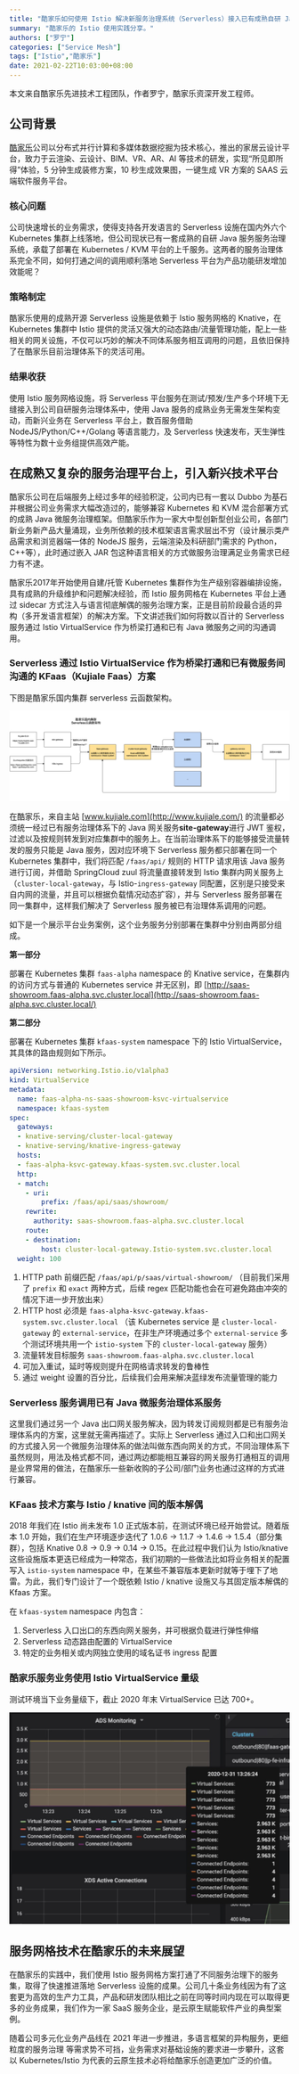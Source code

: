 ```yaml
---
title: "酷家乐如何使用 Istio 解决新服务治理系统（Serverless）接入已有成熟自研 Java 服务治理体系"
summary: "酷家乐的 Istio 使用实践分享。"
authors: ["罗宁"]
categories: ["Service Mesh"]
tags: ["Istio","酷家乐"]
date: 2021-02-22T10:03:00+08:00
---
```


本文来自酷家乐先进技术工程团队，作者罗宁，酷家乐资深开发工程师。

## 公司背景

[酷家乐](https://www.kujiale.com/)公司以分布式并行计算和多媒体数据挖掘为技术核心，推出的家居云设计平台，致力于云渲染、云设计、BIM、VR、AR、AI 等技术的研发，实现“所见即所得”体验，5 分钟生成装修方案，10 秒生成效果图，一键生成 VR 方案的 SAAS 云端软件服务平台。

### 核心问题

公司快速增长的业务需求，使得支持各开发语言的 Serverless 设施在国内外六个 Kubernetes 集群上线落地，但公司现状已有一套成熟的自研 Java 服务服务治理系统，承载了部署在 Kubernetes / KVM 平台的上千服务。这两者的服务治理体系完全不同，如何打通之间的调用顺利落地 Serverless 平台为产品功能研发增加效能呢？

### 策略制定

酷家乐使用的成熟开源 Serverless 设施是依赖于 Istio 服务网格的 Knative，在 Kubernetes 集群中 Istio 提供的灵活又强大的动态路由/流量管理功能，配上一些相关的网关设施，不仅可以巧妙的解决不同体系服务相互调用的问题，且依旧保持了在酷家乐目前治理体系下的灵活可用。

### 结果收获

使用 Istio 服务网格设施，将 Serverless 平台服务在测试/预发/生产多个环境下无缝接入到公司自研服务治理体系中，使用 Java 服务的成熟业务无需发生架构变动，而新兴业务在 Serverless 平台上，数百服务借助 NodeJS/Python/C++/Golang 等语言能力，及 Serverless 快速发布，天生弹性等特性为数十业务组提供高效产能。

## 在成熟又复杂的服务治理平台上，引入新兴技术平台

酷家乐公司在后端服务上经过多年的经验积淀，公司内已有一套以 Dubbo 为基石并根据公司业务需求大幅改造过的，能够兼容 Kubernetes 和 KVM 混合部署方式的成熟 Java 微服务治理框架。但酷家乐作为一家大中型创新型创业公司，各部门新业务新产品大量涌现，业务所依赖的技术框架语言需求层出不穷（设计展示类产品需求和浏览器端一体的 NodeJS 服务，云端渲染及科研部门需求的 Python，C++等），此时通过嵌入 JAR 包这种语言相关的方式做服务治理满足业务需求已经力有不逮。

酷家乐2017年开始使用自建/托管 Kubernetes 集群作为生产级别容器编排设施，具有成熟的升级维护和问题解决经验，而 Istio 服务网格在 Kubernetes 平台上通过 sidecar 方式注入与语言彻底解偶的服务治理方案，正是目前阶段最合适的异构（多开发语言框架）的解决方案。下文讲述我们如何将数以百计的 Serverless 服务通过 Istio VirtualService 作为桥梁打通和已有 Java 微服务之间的沟通调用。

### Serverless 通过 Istio VirtualService 作为桥梁打通和已有微服务间沟通的 KFaas（Kujiale Faas）方案

下图是酷家乐国内集群 serverless 云函数架构。

![酷家乐 serverless 云函数架构](008eGmZEly1gnxmlmtms9j32kx0u0n4c.jpg)

在酷家乐，来自主站 [www.kujiale.com](http://www.kujiale.com/) 的流量都必须统一经过已有服务治理体系下的 Java 网关服务**site-gateway**进行 JWT 鉴权，过滤以及按规则转发到对应集群中的服务上。在当前治理体系下的能够接受流量转发的服务只能是 Java 服务，因对应环境下 Serverless 服务都只部署在同一个 Kubernetes 集群中，我们将匹配 `/faas/api/` 规则的 HTTP 请求用该 Java 服务进行订阅，并借助 SpringCloud zuul 将流量直接转发到 Istio 集群内网关服务上（`cluster-local-gateway`，与 Istio-`ingress-gateway` 同配置，区别是只接受来自内网的流量，并且可以根据负载情况动态扩容），并与 Serverless 服务部署在同一集群中，这样我们解决了 Serverless 服务被已有治理体系调用的问题。

如下是一个展示平台业务案例，这个业务服务分别部署在集群中分别由两部分组成。

**第一部分**

部署在 Kubernetes 集群 `faas-alpha` namespace 的 Knative service，在集群内的访问方式与普通的 Kubernetes service 并无区别，即 [http://saas-showroom.faas-alpha.svc.cluster.local](http://saas-showroom.faas-alpha.svc.cluster.local/)

**第二部分**

部署在 Kubernetes 集群 `kfaas-system` namespace 下的 Istio VirtualService，其具体的路由规则如下所示。

```yaml
apiVersion: networking.Istio.io/v1alpha3
kind: VirtualService
metadata:
  name: faas-alpha-ns-saas-showroom-ksvc-virtualservice
  namespace: kfaas-system
spec:
  gateways:
  - knative-serving/cluster-local-gateway
  - knative-serving/knative-ingress-gateway
  hosts:
  - faas-alpha-ksvc-gateway.kfaas-system.svc.cluster.local
  http:
  - match:
    - uri:
        prefix: /faas/api/saas/showroom/
    rewrite:
      authority: saas-showroom.faas-alpha.svc.cluster.local
    route:
    - destination:
        host: cluster-local-gateway.Istio-system.svc.cluster.local
  weight: 100
```

1.   HTTP path 前缀匹配 `/faas/api/p/saas/virtual-showroom/` （目前我们采用了 `prefix` 和 `exact` 两种方式，后续 regex 匹配功能也会在可避免路由冲突的情况下进一步开放出来）
2.   HTTP host 必须是 `faas-alpha-ksvc-gateway.kfaas-system.svc.cluster.local` （该  Kubernetes service 是 `cluster-local-gateway` 的 `external-service`，在非生产环境通过多个 `external-service` 多个测试环境共用一个 `istio-system` 下的 `cluster-local-gateway` 服务）
3.   流量转发目标服务 `saas-showroom.faas-alpha.svc.cluster.local`
4.   可加入重试，延时等规则提升在网格请求转发的鲁棒性
5.   通过 weight 设置的百分比，后续我们会用来解决蓝绿发布流量管理的能力

### Serverless 服务调用已有 Java 微服务治理体系服务

这里我们通过另一个 Java 出口网关服务解决，因为转发订阅规则都是已有服务治理体系内的方案，这里就无需再描述了。实际上 Serverless 通过入口和出口网关的方式接入另一个微服务治理体系的做法叫做东西向网关的方式，不同治理体系下虽然规则，用法及格式都不同，通过两边都能相互兼容的网关服务打通相互的调用是业界常用的做法，在酷家乐一些新收购的子公司/部门业务也通过这样的方式进行兼容。

### KFaas 技术方案与 Istio / knative 间的版本解偶

2018 年我们在 Istio 尚未发布 1.0 正式版本前，在测试环境已经开始尝试。随着版本 1.0 开始，我们在生产环境逐步迭代了 1.0.6 -> 1.1.7 -> 1.4.6 -> 1.5.4（部分集群），包括 Knative 0.8 -> 0.9 -> 0.14 -> 0.15。在此过程中我们认为 Istio/knative 这些设施版本更迭已经成为一种常态，我们初期的一些做法比如将业务相关的配置写入 `istio-system` namespace 中，在某些不兼容版本更新时就等于埋下了地雷。为此，我们专门设计了一个既依赖 Istio / knative 设施又与其固定版本解偶的 Kfaas 方案。

在 `kfaas-system` namespace 内包含：

1. Serverless 入口出口的东西向网关服务，并可根据负载进行弹性伸缩
2. Serverless 动态路由配置的 VirtualService
3. 特定的业务相关或内网独立使用的域名证书 ingress 配置

### 酷家乐服务业务使用 Istio VirtualService 量级

测试环境当下业务量级下，截止 2020 年末 VirtualService 已达 700+。

![](008eGmZEly1gnwd57tavtj313q0u0u0x.jpg)

## 服务网格技术在酷家乐的未来展望

在酷家乐的实践中，我们使用 Istio 服务网格方案打通了不同服务治理下的服务集，取得了快速推进落地 Serverless 设施的成果。公司几十条业务线因为有了这套更为高效的生产力工具，产品和研发团队相比之前在同等时间内现在可以取得更多的业务成果，我们作为一家 SaaS 服务企业，是云原生赋能软件产业的典型案例。

随着公司多元化业务产品线在 2021 年进一步推进，多语言框架的异构服务，更细粒度的服务治理 等需求势不可挡，业务需求对基础设施的要求进一步攀升，这套以 Kubernetes/Istio 为代表的云原生技术必将给酷家乐创造更加广泛的价值。
